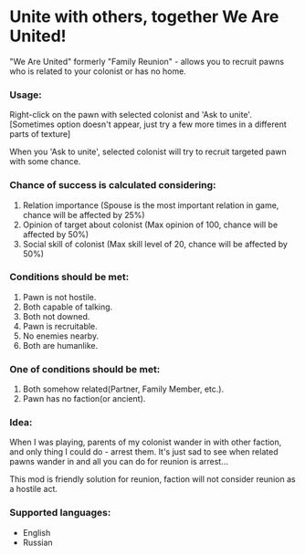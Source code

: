 # Unite with others, together We Are United!

"We Are United" formerly "Family Reunion" - allows you to recruit pawns who is related to your colonist or has no home.

### Usage:

Right-click on the pawn with selected colonist and 'Ask to unite'.<br/>
[Sometimes option doesn't appear, just try a few more times in a different parts of texture]

When you 'Ask to unite', selected colonist will try to recruit targeted pawn with some chance.

### Chance of success is calculated considering:

1. Relation importance (Spouse is the most important relation in game, chance will be affected by 25%)
2. Opinion of target about colonist (Max opinion of 100, chance will be affected by 50%)
3. Social skill of colonist (Max skill level of 20, chance will be affected by 50%)

### Conditions should be met:

1. Pawn is not hostile.
2. Both capable of talking.
3. Both not downed.
4. Pawn is recruitable.
5. No enemies nearby.
6. Both are humanlike.

### One of conditions should be met:

1. Both somehow related(Partner, Family Member, etc.).
2. Pawn has no faction(or ancient).

### Idea:

When I was playing, parents of my colonist wander in with other faction, and only thing I could do - arrest them.
It's just sad to see when related pawns wander in and all you can do for reunion is arrest...

This mod is friendly solution for reunion, faction will not consider reunion as a hostile act.

### Supported languages:

- English
- Russian